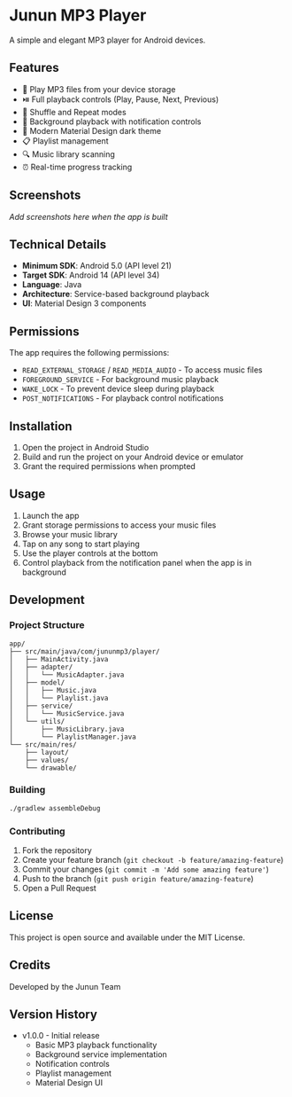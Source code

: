 # Junun MP3 Player

A simple and elegant MP3 player for Android devices.

## Features

- 🎵 Play MP3 files from your device storage
- ⏯️ Full playback controls (Play, Pause, Next, Previous)
- 🔀 Shuffle and Repeat modes
- 📱 Background playback with notification controls
- 🎨 Modern Material Design dark theme
- 📋 Playlist management
- 🔍 Music library scanning
- ⏰ Real-time progress tracking

## Screenshots

*Add screenshots here when the app is built*

## Technical Details

- **Minimum SDK**: Android 5.0 (API level 21)
- **Target SDK**: Android 14 (API level 34)
- **Language**: Java
- **Architecture**: Service-based background playback
- **UI**: Material Design 3 components

## Permissions

The app requires the following permissions:
- `READ_EXTERNAL_STORAGE` / `READ_MEDIA_AUDIO` - To access music files
- `FOREGROUND_SERVICE` - For background music playback
- `WAKE_LOCK` - To prevent device sleep during playback
- `POST_NOTIFICATIONS` - For playback control notifications

## Installation

1. Open the project in Android Studio
2. Build and run the project on your Android device or emulator
3. Grant the required permissions when prompted

## Usage

1. Launch the app
2. Grant storage permissions to access your music files
3. Browse your music library
4. Tap on any song to start playing
5. Use the player controls at the bottom
6. Control playback from the notification panel when the app is in background

## Development

### Project Structure
```
app/
├── src/main/java/com/jununmp3/player/
│   ├── MainActivity.java
│   ├── adapter/
│   │   └── MusicAdapter.java
│   ├── model/
│   │   ├── Music.java
│   │   └── Playlist.java
│   ├── service/
│   │   └── MusicService.java
│   └── utils/
│       ├── MusicLibrary.java
│       └── PlaylistManager.java
└── src/main/res/
    ├── layout/
    ├── values/
    └── drawable/
```

### Building

```bash
./gradlew assembleDebug
```

### Contributing

1. Fork the repository
2. Create your feature branch (`git checkout -b feature/amazing-feature`)
3. Commit your changes (`git commit -m 'Add some amazing feature'`)
4. Push to the branch (`git push origin feature/amazing-feature`)
5. Open a Pull Request

## License

This project is open source and available under the MIT License.

## Credits

Developed by the Junun Team

## Version History

- v1.0.0 - Initial release
  - Basic MP3 playback functionality
  - Background service implementation
  - Notification controls
  - Playlist management
  - Material Design UI

